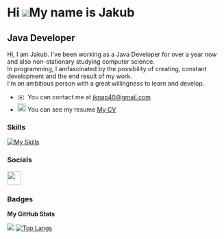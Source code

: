Hi ![](https://user-images.githubusercontent.com/18350557/176309783-0785949b-9127-417c-8b55-ab5a4333674e.gif)My name is Jakub
===============================================================================================================================

Java Developer
--------------------------

Hi, I am Jakub. I've been working as a Java Developer for over a year now and also non-stationary studying computer science.
<br/>
In programming, I amfascinated by the possibility of creating, constant development and the end result of my work. 
<br/>
I'm an ambitious person with a great willingness to learn and develop.

* ✉️  You can contact me at [jknap40@gmail.com](mailto:jknap40@gmail.com)
* <img src="https://github.com/jakubknap/jakubknap/assets/93727414/87832fde-2fe6-4a5e-a3e0-32c0b5f551eb)" alt="alt text" width="20px" height="20px"> You can see my resume <a href="https://drive.google.com/file/d/13XlQCezG00mOycp_wHKEETNSh85LCxlJ/view?usp=sharing" align="left"> My CV </a>

### Skills

[![My Skills](https://skillicons.dev/icons?i=java,spring,hibernate,postgres,mysql,angular,maven,postman&theme=light)](https://skillicons.dev)

### Socials

<p align="left"> <a href="https://www.linkedin.com/in/jakub-knap/" target="_blank" rel="noreferrer"><img src="https://raw.githubusercontent.com/danielcranney/readme-generator/main/public/icons/socials/linkedin.svg" width="32" height="32" /></a></p>

### Badges

<b>My GitHub Stats</b>

<a href="http://www.github.com/jakubknap"><img src="https://github-readme-streak-stats.herokuapp.com/?user=jakubknap&stroke=ffffff&background=000000&ring=0891b2&fire=0891b2&currStreakNum=ffffff&currStreakLabel=0891b2&sideNums=ffffff&sideLabels=ffffff&dates=ffffff&hide_border=true" /></a>
[![Top Langs](https://github-readme-stats.vercel.app/api/top-langs/?username=jakubknap&layout=compact&theme=github_dark&hide_border=true)](https://github.com/jakubknap/github-readme-stats)

